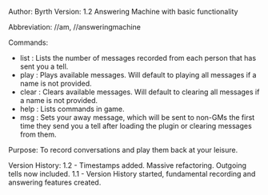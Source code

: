 Author: Byrth
Version: 1.2
Answering Machine with basic functionality

Abbreviation: //am, //answeringmachine

Commands:
* list : Lists the number of messages recorded from each person that has sent you a tell.
* play <name> : Plays available messages. Will default to playing all messages if a name is not provided.
* clear <name> : Clears available messages. Will default to clearing all messages if a name is not provided.
* help : Lists commands in game.
* msg <message> : Sets your away message, which will be sent to non-GMs the first time they send you a tell after loading the plugin or clearing messages from them.

Purpose:
To record conversations and play them back at your leisure.

Version History:
1.2 - Timestamps added. Massive refactoring. Outgoing tells now included.
1.1 - Version History started, fundamental recording and answering features created.